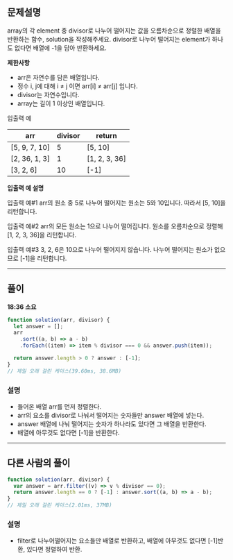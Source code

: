 ## 문제설명

array의 각 element 중 divisor로 나누어 떨어지는 값을 오름차순으로 정렬한 배열을 반환하는 함수, solution을 작성해주세요.
divisor로 나누어 떨어지는 element가 하나도 없다면 배열에 -1을 담아 반환하세요.

**제한사항**

- arr은 자연수를 담은 배열입니다.
- 정수 i, j에 대해 i ≠ j 이면 arr[i] ≠ arr[j] 입니다.
- divisor는 자연수입니다.
- array는 길이 1 이상인 배열입니다.

입출력 예

| arr           | divisor | return        |
| ------------- | ------- | ------------- |
| [5, 9, 7, 10] | 5       | [5, 10]       |
| [2, 36, 1, 3] | 1       | [1, 2, 3, 36] |
| [3, 2, 6]     | 10      | [-1]          |

**입출력 예 설명**

입출력 예#1
arr의 원소 중 5로 나누어 떨어지는 원소는 5와 10입니다. 따라서 [5, 10]을 리턴합니다.

입출력 예#2
arr의 모든 원소는 1으로 나누어 떨어집니다. 원소를 오름차순으로 정렬해 [1, 2, 3, 36]을 리턴합니다.

입출력 예#3
3, 2, 6은 10으로 나누어 떨어지지 않습니다. 나누어 떨어지는 원소가 없으므로 [-1]을 리턴합니다.

---

## 풀이

**18:36 소요**

```js
function solution(arr, divisor) {
  let answer = [];
  arr
    .sort((a, b) => a - b)
    .forEach((item) => item % divisor === 0 && answer.push(item));

  return answer.length > 0 ? answer : [-1];
}
// 제일 오래 걸린 케이스(39.60ms, 38.6MB)
```

### 설명

- 들어온 배열 arr를 먼저 정렬한다.
- arr의 요소를 divisor로 나눠서 떨어지는 숫자들만 answer 배열에 넣는다.
- answer 배열에 나눠 떨어지는 숫자가 하나라도 있다면 그 배열을 반환한다.
- 배열에 아무것도 없다면 \[-1\]을 반환한다.

---

## 다른 사람의 풀이

```js
function solution(arr, divisor) {
  var answer = arr.filter((v) => v % divisor == 0);
  return answer.length == 0 ? [-1] : answer.sort((a, b) => a - b);
}
// 제일 오래 걸린 케이스(2.01ms, 37MB)
```

### 설명

- filter로 나누어떨어지는 요소들만 배열로 반환하고, 배열에 아무것도 없다면 [-1]반환, 있다면 정렬하여 반환.
